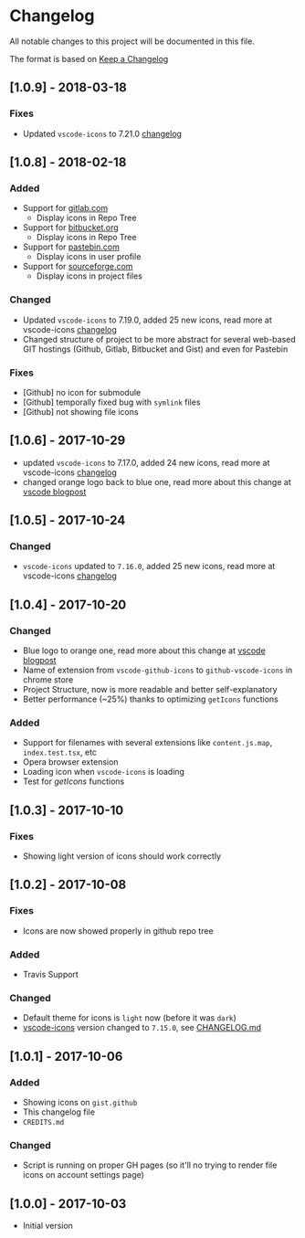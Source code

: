 # Changelog

All notable changes to this project will be documented in this file.

The format is based on [Keep a Changelog](http://keepachangelog.com/en/1.0.0/)

## [1.0.9] - 2018-03-18

### Fixes

- Updated `vscode-icons` to 7.21.0 [changelog](https://marketplace.visualstudio.com/items/robertohuertasm.vscode-icons/changelog)

## [1.0.8] - 2018-02-18

### Added

- Support for [gitlab.com](https://about.gitlab.com/)
    - Display icons in Repo Tree
- Support for [bitbucket.org](https://bitbucket.org/)
    - Display icons in Repo Tree
- Support for [pastebin.com](https://pastebin.com/)
    - Display icons in user profile
- Support for [sourceforge.com](https://sourceforge.net)
    - Display icons in project files

### Changed

- Updated `vscode-icons` to 7.19.0, added 25 new icons, read more at vscode-icons [changelog](https://marketplace.visualstudio.com/items/robertohuertasm.vscode-icons/changelog)
- Changed structure of project to be more abstract for several web-based GIT hostings (Github, Gitlab, Bitbucket and Gist) and even for Pastebin

### Fixes

- [Github] no icon for submodule
- [Github] temporally fixed bug with `symlink` files
- [Github] not showing file icons

## [1.0.6] - 2017-10-29

- updated `vscode-icons` to 7.17.0, added 24 new icons, read more at vscode-icons [changelog](https://github.com/vscode-icons/vscode-icons/blob/master/CHANGELOG.md#7170-october-28-2017)
- changed orange logo back to blue one, read more about this change at [vscode blogpost](https://code.visualstudio.com/blogs/2017/10/24/theicon)

## [1.0.5] - 2017-10-24

### Changed

- `vscode-icons` updated to `7.16.0`, added 25 new icons, read more at vscode-icons [changelog](https://github.com/vscode-icons/vscode-icons/blob/master/CHANGELOG.md#7160-october-22-2017)

## [1.0.4] - 2017-10-20

### Changed

- Blue logo to orange one, read more about this change at [vscode blogpost](https://code.visualstudio.com/updates/v1_17#_new-visual-studio-code-logo)
- Name of extension from `vscode-github-icons` to `github-vscode-icons` in chrome store
- Project Structure, now is more readable and better self-explanatory
- Better performance (~25%) thanks to optimizing `getIcons` functions

### Added

- Support for filenames with several extensions like `content.js.map`, `index.test.tsx`, etc
- Opera browser extension
- Loading icon when `vscode-icons` is loading
- Test for *getIcons* functions

## [1.0.3] - 2017-10-10

### Fixes

- Showing light version of icons should work correctly

## [1.0.2] - 2017-10-08

### Fixes

- Icons are now showed properly in github repo tree

### Added

- Travis Support

### Changed

- Default theme for icons is `light` now (before it was `dark`)
- [vscode-icons](https://github.com/vscode-icons/vscode-icons) version changed to `7.15.0`, see [CHANGELOG.md](https://github.com/vscode-icons/vscode-icons/blob/master/CHANGELOG.md)

## [1.0.1] - 2017-10-06

### Added

- Showing icons on `gist.github`
- This changelog file
- `CREDITS.md`

### Changed

- Script is running on proper GH pages (so it'll no trying to render file icons on account settings page)

## [1.0.0] - 2017-10-03

- Initial version
